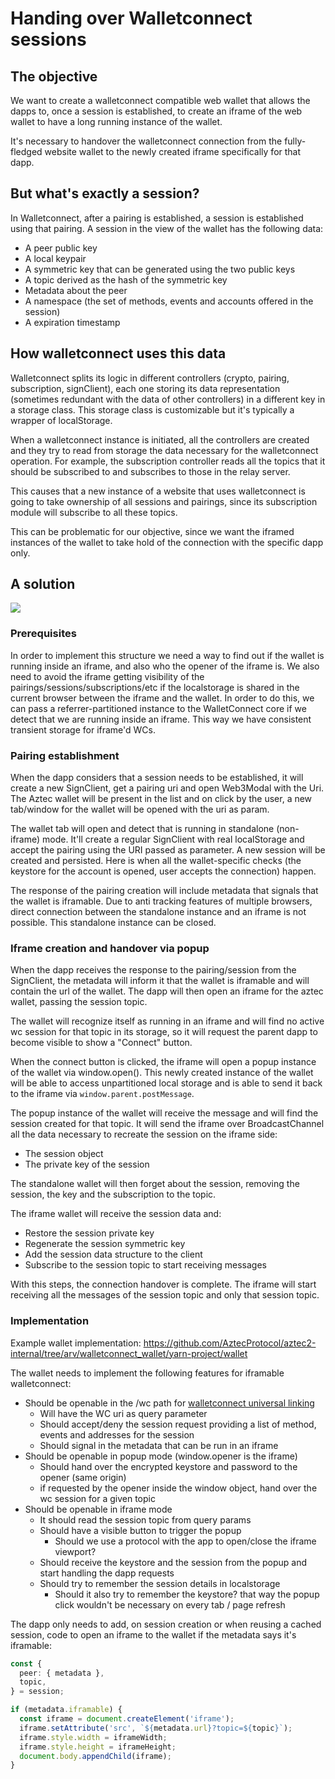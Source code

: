 # Handing over Walletconnect sessions

## The objective

We want to create a walletconnect compatible web wallet that allows the dapps to, once a session is established, to create an iframe of the web wallet to have a long running instance of the wallet.

It's necessary to handover the walletconnect connection from the fully-fledged website wallet to the newly created iframe specifically for that dapp.

## But what's exactly a session?

In Walletconnect, after a pairing is established, a session is established using that pairing. A session in the view of the wallet has the following data:

- A peer public key
- A local keypair
- A symmetric key that can be generated using the two public keys
- A topic derived as the hash of the symmetric key
- Metadata about the peer
- A namespace (the set of methods, events and accounts offered in the session)
- A expiration timestamp

## How walletconnect uses this data

Walletconnect splits its logic in different controllers (crypto, pairing, subscription, signClient), each one storing its data representation (sometimes redundant with the data of other controllers) in a different key in a storage class. This storage class is customizable but it's typically a wrapper of localStorage.

When a walletconnect instance is initiated, all the controllers are created and they try to read from storage the data necessary for the walletconnect operation. For example, the subscription controller reads all the topics that it should be subscribed to and subscribes to those in the relay server.

This causes that a new instance of a website that uses walletconnect is going to take ownership of all sessions and pairings, since its subscription module will subscribe to all these topics.

This can be problematic for our objective, since we want the iframed instances of the wallet to take hold of the connection with the specific dapp only.

## A solution

![](https://i.imgur.com/kcgzrwK.png)

### Prerequisites

In order to implement this structure we need a way to find out if the wallet is running inside an iframe, and also who the opener of the iframe is.
We also need to avoid the iframe getting visibility of the pairings/sessions/subscriptions/etc if the localstorage is shared in the current browser between the iframe and the wallet. In order to do this, we can pass a referrer-partitioned instance to the WalletConnect core if we detect that we are running inside an iframe. This way we have consistent transient storage for iframe'd WCs.

### Pairing establishment

When the dapp considers that a session needs to be established, it will create a new SignClient, get a pairing uri and open Web3Modal with the Uri. The Aztec wallet will be present in the list and on click by the user, a new tab/window for the wallet will be opened with the uri as param.

The wallet tab will open and detect that is running in standalone (non-iframe) mode. It'll create a regular SignClient with real localStorage and accept the pairing using the URI passed as parameter. A new session will be created and persisted. Here is when all the wallet-specific checks (the keystore for the account is opened, user accepts the connection) happen.

The response of the pairing creation will include metadata that signals that the wallet is iframable. Due to anti tracking features of multiple browsers, direct connection between the standalone instance and an iframe is not possible. This standalone instance can be closed.

### Iframe creation and handover via popup

When the dapp receives the response to the pairing/session from the SignClient, the metadata will inform it that the wallet is iframable and will contain the url of the wallet. The dapp will then open an iframe for the aztec wallet, passing the session topic.

The wallet will recognize itself as running in an iframe and will find no active wc session for that topic in its storage, so it will request the parent dapp to become visible to show a "Connect" button.

When the connect button is clicked, the iframe will open a popup instance of the wallet via window.open(). This newly created instance of the wallet will be able to access unpartitioned local storage and is able to send it back to the iframe via `window.parent.postMessage`.

The popup instance of the wallet will receive the message and will find the session created for that topic. It will send the iframe over BroadcastChannel all the data necessary to recreate the session on the iframe side:

- The session object
- The private key of the session

The standalone wallet will then forget about the session, removing the session, the key and the subscription to the topic.

The iframe wallet will receive the session data and:

- Restore the session private key
- Regenerate the session symmetric key
- Add the session data structure to the client
- Subscribe to the session topic to start receiving messages

With this steps, the connection handover is complete. The iframe will start receiving all the messages of the session topic and only that session topic.

### Implementation

Example wallet implementation: https://github.com/AztecProtocol/aztec2-internal/tree/arv/walletconnect_wallet/yarn-project/wallet

The wallet needs to implement the following features for iframable walletconnect:

- Should be openable in the /wc path for [walletconnect universal linking](https://github.com/WalletConnect/web3modal/blob/V2/packages/core/src/utils/CoreUtil.ts#L60)
  - Will have the WC uri as query parameter
  - Should accept/deny the session request providing a list of method, events and addresses for the session
  - Should signal in the metadata that can be run in an iframe
- Should be openable in popup mode (window.opener is the iframe)
  - Should hand over the encrypted keystore and password to the opener (same origin)
  - if requested by the opener inside the window object, hand over the wc session for a given topic
- Should be openable in iframe mode
  - It should read the session topic from query params
  - Should have a visible button to trigger the popup
    - Should we use a protocol with the app to open/close the iframe viewport?
  - Should receive the keystore and the session from the popup and start handling the dapp requests
  - Should try to remember the session details in localstorage
    - Should it also try to remember the keystore? that way the popup click wouldn't be necessary on every tab / page refresh

The dapp only needs to add, on session creation or when reusing a cached session, code to open an iframe to the wallet if the metadata says it's iframable:

```typescript
const {
  peer: { metadata },
  topic,
} = session;

if (metadata.iframable) {
  const iframe = document.createElement('iframe');
  iframe.setAttribute('src', `${metadata.url}?topic=${topic}`);
  iframe.style.width = iframeWidth;
  iframe.style.height = iframeHeight;
  document.body.appendChild(iframe);
}
```
